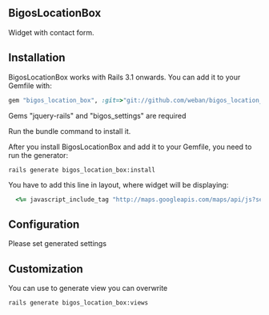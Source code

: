 ## BigosLocationBox
Widget with contact form.

## Installation

BigosLocationBox works with Rails 3.1 onwards. You can add it to your Gemfile with:

```ruby
gem "bigos_location_box", :git=>"git://github.com/weban/bigos_location_box.git"

```
Gems "jquery-rails" and "bigos_settings" are required

Run the bundle command to install it.

After you install BigosLocationBox and add it to your Gemfile, you need to run the generator:

```console
rails generate bigos_location_box:install
```

You have to add this line in layout, where widget will be displaying:

```ruby
  <%= javascript_include_tag "http://maps.googleapis.com/maps/api/js?sensor=true" %>
```

## Configuration

Please set generated settings

## Customization

You can use to generate view you can overwrite
```console
rails generate bigos_location_box:views
```
